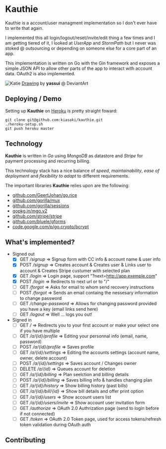 # Kauthie

Kauthie is a account/user managment implementation so I don't ever have to write that again.

I implemented this all login/logout/reset/invite/edit thing a few times and I am getting tiered of it,
I looked at *UserApp* and *StormPath* but I never was stoked @ outsourcing or depending on someone else
for a core part of an app.

This implementation is written on Go with the Gin framework and exposes a simple JSON API to allow other
parts of the app to interact with account data. OAuth2 is also implemented.

![Katie](https://raw.githubusercontent.com/kiasaki/kauthie/master/images/katie.png)
[Drawing](http://yassui.deviantart.com/art/Katie-301245033) by **yassui** @ DeviantArt

## Deploying / Demo

Setting up **Kauthie** on [Heroku](https://heroku.com/) is pretty straight foward:

```
git clone git@github.com:kiasaki/kauthie.git
./heroku-setup.sh
git push heroku master
```

## Technology

**Kauthie** is written in _Go_ using _MongoDB_ as datastore and _Stripe_ for payment processing and 
recurring billing.

This technology stack has a nice balance of _speed_, _maintainability_, _ease of deployment_ and 
_flexibility to adapt_ to different requirements.

The important libraries **Kauthie** relies upon are the following:

- [github.com/GeertJohan/go.rice](http://godoc.org/github.com/GeertJohan/go.rice)
- [github.com/gorilla/mux](http://godoc.org/github.com/gorilla/mux)
- [github.com/gorilla/sessions](http://godoc.org/github.com/gorilla/sessions)
- [gopkg.in/mgo.v2](http://godoc.org/gopkg.in/mgo.v2)
- [github.com/stripe/stripe](http://godoc.org/github.com/stripe/stripe)
- [github.com/bluele/gforms](http://godoc.org/github.com/bluele/gforms)
- [code.google.com/p/go.crypto/bcrypt](http://godoc.org/code.google.com/p/go.crypto/bcrypt)

## What's implemented?

- Signed out
  - [x] GET    _/signup_          => Signup form with CC info & account name & user info
  - [x] POST   _/signup_          => Creates account & Creates user & Links user to account & Creates Stripe custumer with selected plan
  - [x] GET    _/login_           => Login page, support "?next=http://app.exemple.com"
  - [x] POST   _/login_           => Redirects to next url or to "/"
  - [ ] GET    _/forgot_          => Asks for email to whom send recovery instructions
  - [ ] POST   _/forgot_          => Sends an email containg the nessesary information to change password
  - [ ] GET    _/change-password_ => Allows for changing password provided you have a key (email links send here)
  - [ ] GET    _/logout_          => Well ... logs you out!
- Signed in
  - [ ] GET    _/_                    => Redirects you to your first account or make your select one if you have multiple
  - [ ] GET    _/a/{id}/profile_      => Editing your personnal info (email, name, password)
  - [ ] POST   _/a/{id}/profile_      => Saves profile
  - [ ] GET    _/a/{id}/settings_     => Editing the accounts settings (account name, owner, delete account)
  - [ ] POST   _/a/{id}/settings_     => Saves account / Changes owner
  - [ ] DELETE _/a/{id}_              => Queues account for deletion
  - [ ] GET    _/a/{id}/billing_      => Plan seelction and billing details
  - [ ] POST   _/a/{id}/billing_      => Saves billing info & handles changing plan
  - [ ] GET    _/a/{id}/history_      => Show billing history (past bills)
  - [ ] GET    _/a/{id}/bill/{id}_    => Show bill details and offer print option
  - [ ] GET    _/a/{id}/users_        => Show account users list
  - [ ] GET    _/a/{id}/users/invite_ => Show account user invitation form
  - [ ] GET    _/authorize_           => OAuth 2.0 Authrization page (send to login before if not connected)
  - [ ] GET    _/token_               => OAuth 2.0 Token page, used for access tokens/refresh token validation during OAuth auth

## Contributing